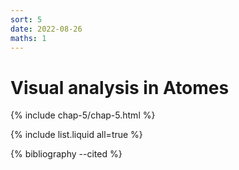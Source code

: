 ```yaml
---
sort: 5
date: 2022-08-26
maths: 1
---
```


# Visual analysis in Atomes

{% include chap-5/chap-5.html %}

{% include list.liquid all=true %}

{% bibliography --cited %}
